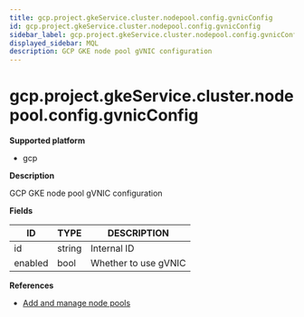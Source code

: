 ```yaml
---
title: gcp.project.gkeService.cluster.nodepool.config.gvnicConfig
id: gcp.project.gkeService.cluster.nodepool.config.gvnicConfig
sidebar_label: gcp.project.gkeService.cluster.nodepool.config.gvnicConfig
displayed_sidebar: MQL
description: GCP GKE node pool gVNIC configuration
---
```


# gcp.project.gkeService.cluster.nodepool.config.gvnicConfig

**Supported platform**

- gcp

**Description**

GCP GKE node pool gVNIC configuration

**Fields**

| ID      | TYPE   | DESCRIPTION          |
| ------- | ------ | -------------------- |
| id      | string | Internal ID          |
| enabled | bool   | Whether to use gVNIC |

**References**

- [Add and manage node pools](https://cloud.google.com/kubernetes-engine/docs/how-to/node-pools)
